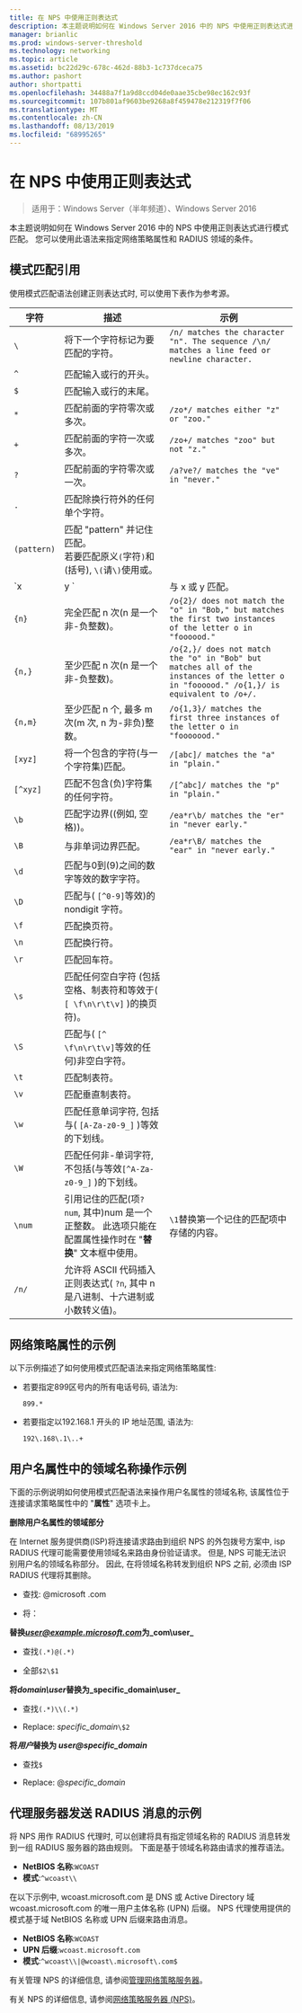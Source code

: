 ```yaml
---
title: 在 NPS 中使用正则表达式
description: 本主题说明如何在 Windows Server 2016 中的 NPS 中使用正则表达式进行模式匹配。 您可以使用此语法来指定网络策略属性和 RADIUS 领域的条件。
manager: brianlic
ms.prod: windows-server-threshold
ms.technology: networking
ms.topic: article
ms.assetid: bc22d29c-678c-462d-88b3-1c737dceca75
ms.author: pashort
author: shortpatti
ms.openlocfilehash: 34488a7f1a9d8ccd04de0aae35cbe98ec162c93f
ms.sourcegitcommit: 107b801af9603be9268a8f459478e212319f7f06
ms.translationtype: MT
ms.contentlocale: zh-CN
ms.lasthandoff: 08/13/2019
ms.locfileid: "68995265"
---
```

# <a name="use-regular-expressions-in-nps"></a>在 NPS 中使用正则表达式

>适用于：Windows Server（半年频道）、Windows Server 2016

本主题说明如何在 Windows Server 2016 中的 NPS 中使用正则表达式进行模式匹配。 您可以使用此语法来指定网络策略属性和 RADIUS 领域的条件。

## <a name="pattern-matching-reference"></a>模式匹配引用

使用模式匹配语法创建正则表达式时, 可以使用下表作为参考源。


|  字符  |                                                                                 描述                                                                                  |                                                                 示例                                                                 |
|-------------|------------------------------------------------------------------------------------------------------------------------------------------------------------------------------|-----------------------------------------------------------------------------------------------------------------------------------------|
|     `\`|                                                             将下一个字符标记为要匹配的字符。                                                               |                      `/n/ matches the character "n". The sequence /\n/ matches a line feed or newline character.`                       |
|     `^`     |                                                                 匹配输入或行的开头。                                                                  |                                                                 &nbsp;                                                                  |
|     `$`     |                                                                    匹配输入或行的末尾。                                                                     |                                                                 &nbsp;                                                                  |
|     `*`     |                                                             匹配前面的字符零次或多次。                                                              |                                                  `/zo*/ matches either "z" or "zoo."`                                                   |
|     `+`     |                                                              匹配前面的字符一次或多次。                                                              |                                                   `/zo+/ matches "zoo" but not "z."`                                                    |
|     `?`     |                                                              匹配前面的字符零次或一次。                                                              |                                                 `/a?ve?/ matches the "ve" in "never."`                                                  |
|     `.`     |                                                           匹配除换行符外的任何单个字符。                                                           |                                                                 &nbsp;                                                                  |
| `(pattern)` |                         匹配 "pattern" 并记住匹配。<br />若要匹配原义`(`字符`)`和 (括号), `\(`请`\)`使用或。                         |                                                                 &nbsp;                                                                  |
|   `x | y `  |                                                                               与 x 或 y 匹配。                                                          |
|   `{n} `    |                                                          完全匹配 n 次\(n 是一个非\-负整数\)。                                                           |               `/o{2}/ does not match the "o" in "Bob," but matches the first two instances of the letter o in "foooood."`               |
|   `{n,}`    |                                                          至少匹配 n 次\(n 是一个非\-负整数\)。                                                          | `/o{2,}/ does not match the "o" in "Bob" but matches all of the instances of the letter o in "foooood." /o{1,}/ is equivalent to /o+/.` |
|   `{n,m}`   |                                                至少匹配 n 个, 最多 m 次\(m 次, n 为\-非负\)整数。                                                |                               `/o{1,3}/ matches the first three instances of the letter o in "fooooood."`                               |
|   `[xyz]`   |                                                       将一个包含的字符\(与一个字符集\)匹配。                                                        |                                                  `/[abc]/ matches the "a" in "plain."`                                                  |
|  `[^xyz]`   |                                                  匹配不包含\(负\)字符集的任何字符。                                                  |                                                 `/[^abc]/ matches the "p" in "plain."`                                                  |
|    `\b`     |                                                              匹配字边界\((例如, 空格\))。                                                               |                                              `/ea*r\b/ matches the "er" in "never early."`                                              |
|    `\B`     |                                                                         与非单词边界匹配。                                                                          |                                             `/ea*r\B/ matches the "ear" in "never early."`                                              |
|    `\d`     |                                                       匹配与0到\(9\)之间的数字等效的数字字符。                                                        |                                                                 &nbsp;                                                                  |
|    `\D`     |                                                           匹配与\( `[^0-9]`等效\)的 nondigit 字符。                                                           |                                                                 &nbsp;                                                                  |
|    `\f`     |                                                                        匹配换页符。                                                                        |                                                                 &nbsp;                                                                  |
|    `\n`     |                                                                        匹配换行符。                                                                        |                                                                 &nbsp;                                                                  |
|    `\r`     |                                                                     匹配回车符。                                                                     |                                                                 &nbsp;                                                                  |
|    `\s`     |                                   匹配任何空白字符 (包括空格、制表符和等效于\( `[ \f\n\r\t\v]` \)的换页符)。                                   |                                                                 &nbsp;                                                                  |
|    `\S`     |                                                  匹配与\( `[^ \f\n\r\t\v]`等效的任何\)非空白字符。                                                   |                                                                 &nbsp;                                                                  |
|    `\t`     |                                                                           匹配制表符。                                                                           |                                                                 &nbsp;                                                                  |
|    `\v`     |                                                                      匹配垂直制表符。                                                                       |                                                                 &nbsp;                                                                  |
|    `\w`     |                                              匹配任意单词字符, 包括与\( `[A-Za-z0-9_]` \)等效的下划线。                                              |                                                                 &nbsp;                                                                  |
|    `\W`     |                                           匹配任何非\-单词字符, 不包括\(与等效`[^A-Za-z0-9_]` \)的下划线。                                           |                                                                 &nbsp;                                                                  |
|   `\num`    | 引用记住的匹配\(项`?num`, 其中\)num 是一个正整数。  此选项只能在配置属性操作时在 "**替换**" 文本框中使用。 |                                       `\1`替换第一个记住的匹配项中存储的内容。                                       |
|   `/n/ `    |                      允许将 ASCII 代码插入正则表达式\( `?n`, 其中 n 是八进制、十六进制或小数转义值\)。                       |                                                                 &nbsp;                                                                  |

## <a name="examples-for-network-policy-attributes"></a>网络策略属性的示例

以下示例描述了如何使用模式匹配语法来指定网络策略属性:

- 若要指定899区号内的所有电话号码, 语法为:

     `899.*`

- 若要指定以192.168.1 开头的 IP 地址范围, 语法为:

    `192\.168\.1\..+`

## <a name="examples-for-manipulation-of-the-realm-name-in-the-user-name-attribute"></a>用户名属性中的领域名称操作示例

下面的示例说明如何使用模式匹配语法来操作用户名属性的领域名称, 该属性位于连接请求策略属性中的 "**属性**" 选项卡上。

**删除用户名属性的领域部分**

在 Internet 服务提供商\(ISP\)将连接请求路由到组织 NPS 的外包拨号方案中, isp RADIUS 代理可能需要使用领域名来路由身份验证请求。 但是, NPS 可能无法识别用户名的领域名称部分。 因此, 在将领域名称转发到组织 NPS 之前, 必须由 ISP RADIUS 代理将其删除。

- 查找: @microsoft \.com

- 将：

**替换<em>user@example.microsoft.com</em>为_com\user_**

- 查找`(.*)@(.*)`

- 全部`$2\$1`



**将*domain\user*替换为_specific_domain\user_**

- 查找`(.*)\\(.*)`

- Replace: *specific_domain*`\$2`



<strong>将*用户*替换为 *user@specific_domain</strong>*

- 查找`$`

- Replace: @*specific_domain*

## <a name="example-for-radius-message-forwarding-by-a-proxy-server"></a>代理服务器发送 RADIUS 消息的示例

将 NPS 用作 RADIUS 代理时, 可以创建将具有指定领域名称的 RADIUS 消息转发到一组 RADIUS 服务器的路由规则。 下面是基于领域名称路由请求的推荐语法。

- **NetBIOS 名称**:`WCOAST`
- **模式**:`^wcoast\\`

在以下示例中, wcoast.microsoft.com 是 DNS 或 Active Directory 域 wcoast.microsoft.com 的唯一用户主体名称 (UPN) 后缀。 NPS 代理使用提供的模式基于域 NetBIOS 名称或 UPN 后缀来路由消息。

- **NetBIOS 名称**:`WCOAST`
- **UPN 后缀**:`wcoast.microsoft.com`
- **模式**:`^wcoast\\|@wcoast\.microsoft\.com$`


有关管理 NPS 的详细信息, 请参阅[管理网络策略服务器](nps-manage-top.md)。

有关 NPS 的详细信息, 请参阅[网络策略服务器 (NPS)](nps-top.md)。
